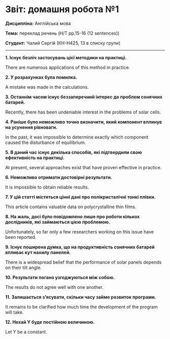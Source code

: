 # Звіт: домашня робота №1

**Дисципліна:** Англійська мова

**Тема:** переклад речень (H/T pp.15-16 (12 sentences))

**Студент:** Чалий Сергій (КН-Н425, 13 в списку групи)

---

**1. Існує безліч застосувань цієї методики на практиці.**

There are numerous applications of this method in practice.

**2. У розрахунках була помилка.**

A mistake was made in the calculations.

**3. Останнім часом існує беззаперечний інтерес до проблем сонячних батарей.**

Recently, there has been undeniable interest in the problems of solar cells.

**4. Раніше було неможливо точно визначити, який компонент вплинув на усунення рівноваги.**

In the past, it was impossible to determine exactly which component caused the disturbance of equilibrium.

**5. В даний час існує декілька способів, які підтвердили свою ефективність на практиці.**

At present, several approaches exist that have proven effective in practice.

**6. Неможливо отримати достовірні результати.**

It is impossible to obtain reliable results.

**7. У цій статті містяться цінні дані про полікристалічні тонкі плівки.**

This article contains valuable data on polycrystalline thin films.

**8. На жаль, досі було повідомлено лише про роботи кількох дослідників, які займаються цією проблемою.**

Unfortunately, so far only a few researchers working on this issue have been reported.

**9. Існує поширена думка, що на продуктивність сонячних батарей впливає кут нахилу панелей.**

There is a widespread belief that the performance of solar panels depends on their tilt angle.

**10. Результати погано узгоджуються між собою.**

The results do not agree well with one another.

**11. Залишається з'ясувати, скільки часу займе розвиток програми.**

It remains to be clarified how much time the development of the program will take.

**12. Нехай Y буде постійною величиною.**

Let Y be a constant.
